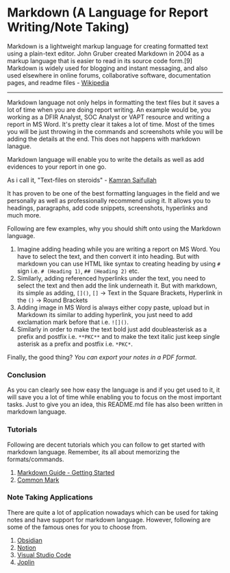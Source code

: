 # Markdown (A Language for Report Writing/Note Taking)

Markdown is a lightweight markup language for creating formatted text using a plain-text editor. John Gruber created Markdown in 2004 as a markup language that is easier to read in its source code form.[9] Markdown is widely used for blogging and instant messaging, and also used elsewhere in online forums, collaborative software, documentation pages, and readme files - [Wikipedia](https://en.wikipedia.org/wiki/Markdown)

---

Markdown language not only helps in formatting the text files but it saves a lot of time when you are doing report writing. An example would be, you working as a DFIR Analyst, SOC Analyst or VAPT resource and writing a report in MS Word. It's pretty clear it takes a lot of time. Most of the times you will be just throwing in the commands and screenshots while you will be adding the details at the end. This does not happens with markdown lanague. 

Markdown language will enable you to write the details as well as add evidences to your report in one go. 

As i call it, "Text-files on steroids" - [Kamran Saifullah](https://linkedin.com/in/KamranSaifullah)

It has proven to be one of the best formatting languages in the field and we personally as well as professionally recommend using it. It allows you to headings, paragraphs, add code snippets, screenshots, hyperlinks and much more. 

Following are few examples, why you should shift onto using the Markdown language. 

1. Imagine adding heading while you are writing a report on MS Word. You have to select the text, and then convert it into heading. But with markdown you can use HTML like syntax to creating heading by using `#` sign i.e. `# (Heading 1)`, `## (Heading 2)` etc.
2. Similarly, adding referenced hyperlinks under the text, you need to select the text and then add the link underneath it. But with markdown, its simple as adding, `[]()`, `[]` -> Text in the Square Brackets, Hyperlink in the `()`  -> Round Brackets
3. Adding image in MS Word is always either copy paste, upload but in Markdown its similar to adding hyperlink, you just need to add exclamation mark before that i.e. `![]()`.
4. Similarly in order to make the text bold just add doubleasterisk as a prefix and postfix i.e. `**PKC**` and to make the text italic just keep single asterisk as a prefix and postfix i.e. `*PKC*`.

Finally, the good thing? *You can export your notes in a PDF format*.

### Conclusion

As you can clearly see how easy the language is and if you get used to it, it will save you a lot of time while enabling you to focus on the most important tasks. Just to give you an idea, this README.md file has also been written in markdown language. 

### Tutorials

Following are decent tutorials which you can follow to get started with markdown language. Remember, its all about memorizing the formats/commands. 

1. [Markdown Guide - Getting Started](https://www.markdownguide.org/getting-started/)
2. [Common Mark](https://commonmark.org/help/)

### Note Taking Applications

There are quite a lot of application nowadays which can be used for taking notes and have support for markdown language. However, following are some of the famous ones for you to choose from.

1. [Obsidian](https://obsidian.md/)
2. [Notion](https://www.notion.so/)
3. [Visual Studio Code](https://code.visualstudio.com/)
4. [Joplin](https://joplinapp.org/)

